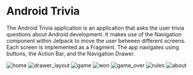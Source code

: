 # Android Trivia
The Android Trivia application is an application that asks the user trivia questions about Android development.
It makes use of the Navigation component within Jetpack to move the user between different screens.
Each screen is implemented as a Fragment.
The app navigates using buttons, the Action Bar, and the Navigation Drawer.


![home](https://user-images.githubusercontent.com/86685007/144282533-c5377696-aa39-4b94-96e9-16009f4a5837.png)
![drawer_layout](https://user-images.githubusercontent.com/86685007/144282570-9a5ed921-f983-4697-bd2f-bdcd0f562cbe.png)
![game](https://user-images.githubusercontent.com/86685007/144282583-8c044d46-d413-46b1-bb78-dae1b3dbdfb7.png)
![won](https://user-images.githubusercontent.com/86685007/144282612-a8cc4353-0c5c-4e96-8b46-89514b4d6ad6.png)
![game_over](https://user-images.githubusercontent.com/86685007/144282630-8be54ad1-da06-4818-b301-0f8b1c3ac6e9.png)
![rules](https://user-images.githubusercontent.com/86685007/144282649-d4cdb277-a139-4008-9159-ff8c09d2e46e.png)
![about](https://user-images.githubusercontent.com/86685007/144282666-b643f1ee-bdc2-4c18-98ea-704ab64e42a4.png)
